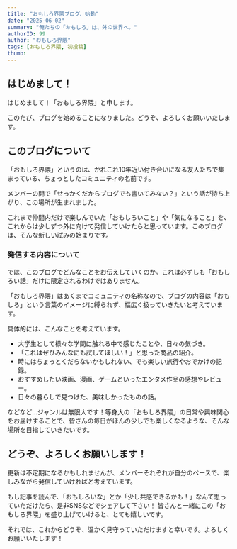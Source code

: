 ```yaml
---
title: "おもしろ界隈ブログ、始動"
date: "2025-06-02"
summary: "俺たちの「おもしろ」は、外の世界へ。"
authorID: 99
author: "おもしろ界隈"
tags: [おもしろ界隈, 初投稿]
thumb: 
---
```


## はじめまして！

はじめまして！「おもしろ界隈」と申します。

このたび、ブログを始めることになりました。どうぞ、よろしくお願いいたします。

## このブログについて

「おもしろ界隈」というのは、かれこれ10年近い付き合いになる友人たちで集まっている、ちょっとしたコミュニティの名前です。

メンバーの間で「せっかくだからブログでも書いてみない？」という話が持ち上がり、この場所が生まれました。

これまで仲間内だけで楽しんでいた「おもしろいこと」や「気になること」を、これからは少しずつ外に向けて発信していけたらと思っています。このブログは、そんな新しい試みの始まりです。

### 発信する内容について

では、このブログでどんなことをお伝えしていくのか。これは必ずしも「おもしろい話」だけに限定されるわけではありません。

「おもしろ界隈」はあくまでコミュニティの名称なので、ブログの内容は「おもしろ」という言葉のイメージに縛られず、幅広く扱っていきたいと考えています。

具体的には、こんなことを考えています。

* 大学生として様々な学問に触れる中で感じたことや、日々の気づき。
* 「これはぜひみんなにも試してほしい！」と思った商品の紹介。
* 時にはちょっとくだらないかもしれない、でも楽しい旅行やおでかけの記録。
* おすすめしたい映画、漫画、ゲームといったエンタメ作品の感想やレビュー。
* 日々の暮らしで見つけた、美味しかったものの話。

などなど…ジャンルは無限大です！等身大の「おもしろ界隈」の日常や興味関心をお届けすることで、皆さんの毎日がほんの少しでも楽しくなるような、そんな場所を目指していきたいです。

## どうぞ、よろしくお願いします！

更新は不定期になるかもしれませんが、メンバーそれぞれが自分のペースで、楽しみながら発信していければと考えています。

もし記事を読んで、「おもしろいな」とか「少し共感できるかも！」なんて思っていただけたら、是非SNSなどでシェアして下さい！
皆さんと一緒にこの「おもしろ界隈」を盛り上げていけると、とても嬉しいです。

それでは、これからどうぞ、温かく見守っていただけますと幸いです。よろしくお願いいたします！